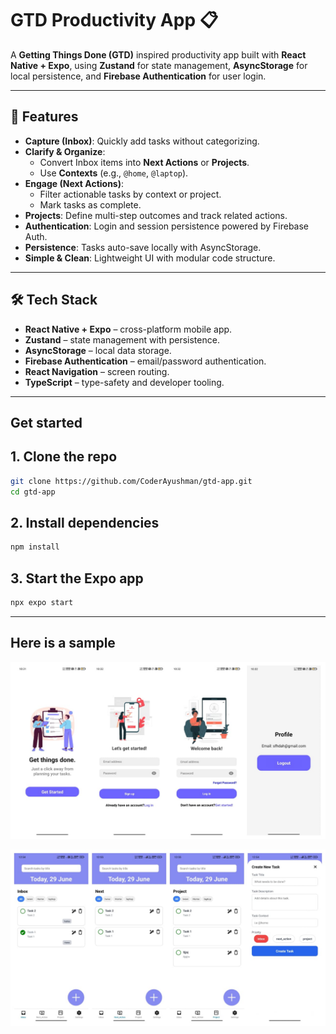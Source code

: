# GTD Productivity App 📋

A **Getting Things Done (GTD)** inspired productivity app built with **React Native + Expo**, using **Zustand** for state management, **AsyncStorage** for local persistence, and **Firebase Authentication** for user login.

---

## 🧭 Features

- **Capture (Inbox)**: Quickly add tasks without categorizing.
- **Clarify & Organize**:
  - Convert Inbox items into **Next Actions** or **Projects**.
  - Use **Contexts** (e.g., `@home`, `@laptop`).
- **Engage (Next Actions)**:
  - Filter actionable tasks by context or project.
  - Mark tasks as complete.
- **Projects**: Define multi-step outcomes and track related actions.
- **Authentication**: Login and session persistence powered by Firebase Auth.
- **Persistence**: Tasks auto-save locally with AsyncStorage.
- **Simple & Clean**: Lightweight UI with modular code structure.

---

## 🛠 Tech Stack

- **React Native + Expo** – cross-platform mobile app.
- **Zustand** – state management with persistence.
- **AsyncStorage** – local data storage.
- **Firebase Authentication** – email/password authentication.
- **React Navigation** – screen routing.
- **TypeScript** – type-safety and developer tooling.

---

## Get started

## 1. Clone the repo
```bash
git clone https://github.com/CoderAyushman/gtd-app.git
cd gtd-app
```
## 2. Install dependencies
```bash
npm install
```
## 3. Start the Expo app
```bash
npx expo start
```
---
## Here is a sample 


![Login Screen UI](https://github.com/CoderAyushman/login-screen-ui-react-native/blob/main/assets/images/loginscreenui.jpg)

![Functionality UI](https://github.com/CoderAyushman/gtd-app/blob/main/assets/images/demo.jpg)

